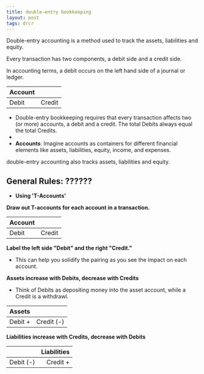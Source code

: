 ```yaml
---
title: double-entry bookkeeping
layout: post
tags: drcr
---
```


Double-entry accounting is a method used to track the assets, liabilities and equity.

Every transaction has two components, a debit side and a credit side.

In accounting terms, a debit occurs on the left hand side of a journal or ledger.

| Account |        |
|:--------|-------:|
| Debit   | Credit |

- Double-entry bookkeeping requires that every transaction affects two (or more) accounts, a debit and a credit. The total Debits always equal the total Credits.
- 
- **Accounts**: Imagine accounts as containers for different financial elements like assets, liabilities, equity, income, and expenses.

double-entry accounting also tracks assets, liabilities and equity.

## General Rules: ??????

- **Using 'T-Accounts'**  

**Draw out T-accounts for each account in a transaction.**  

| Account ||
|:--------|----------:|
| Debit   | Credit    |

**Label the left side "Debit" and the right "Credit."**
- This can help you solidify the pairing as you see the impact on each account.  



**Assets increase with Debits, decrease with Credits**
  - Think of Debits as depositing money into the asset account, while a Credit is a withdrawl.

| Assets ||
|:--------|----------:|
| Debit + | Credit (-)|



**Liabilities increase with Credits, decrease with Debits** 

|| Liabilities |
|:----------|--------:|
| Debit (-) | Credit +|
